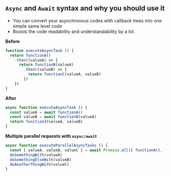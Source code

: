 ## `Async` and `Await` syntax and why you should use it

* You can convert your asynchronous codes with callback trees into one simple same level code
* Boosts the code readability and understandability by a lot.

**Before**
```javascript
function executeAsyncTask () {  
  return functionA()
    .then((valueA) => {
      return functionB(valueA)
        .then((valueB) => {          
          return functionC(valueA, valueB)
        })
    })
}
```

**After**
```javascript
async function executeAsyncTask () {  
  const valueA = await functionA()
  const valueB = await functionB(valueA)
  return function3(valueA, valueB)
}
```

**Multiple parallel requests with `async/await`**

```javascript
async function executeParallelAsyncTasks () {  
  const [ valueA, valueB, valueC ] = await Promise.all([ functionA(), functionB(), functionC() ])
  doSomethingWith(valueA)
  doSomethingElseWith(valueB)
  doAnotherThingWith(valueC)
}
```
